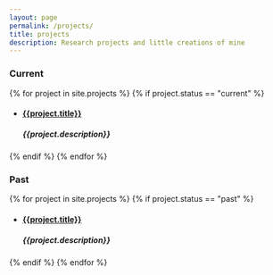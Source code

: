```yaml
---
layout: page
permalink: /projects/
title: projects
description: Research projects and little creations of mine
---
```


<h3> Current </h3>
<div>
  {% for project in site.projects %}
    {% if project.status == "current" %}
    <ul>
      <li>
        <h4>
        <a href="{{ project.url | relative_url }}"> {{project.title}} </a>
        </h4>
        <h5> {{project.description}} </h5>
      </li>
    </ul>
    {% endif %}
  {% endfor %}
</div>

<h3> Past </h3>
<div>
  {% for project in site.projects %}
    {% if project.status == "past" %}
    <ul>
      <li>
        <h4>
        <a href="{{ project.url | relative_url }}"> {{project.title}} </a>
        </h4>
        <h5> {{project.description}} </h5>
      </li>
    </ul>
    {% endif %}
  {% endfor %}
</div>
